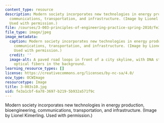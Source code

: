 ```yaml
---
content_type: resource
description: Modern society incorporates new technologies in energy production, bioengineering,
  communications, transportation, and infrastructure. (Image by Lionel Kimerling.
  Used with permission.)
file: /courses/3-003-principles-of-engineering-practice-spring-2010/fe3a1cbf6a783697b2195b932a571f9c_3-003s10.jpg
file_type: image/jpeg
image_metadata:
  caption: Modern society incorporates new technologies in energy production, bioengineering,
    communications, transportation, and infrastructure. (Image by Lionel Kimerling.
    Used with permission.)
  credit: ''
  image-alt: A paved road loops in front of a city skyline, with DNA strands and glowing
    optical fibers in the background.
learning_resource_types: []
license: https://creativecommons.org/licenses/by-nc-sa/4.0/
ocw_type: OCWImage
resourcetype: Image
title: 3-003s10.jpg
uid: fe3a1cbf-6a78-3697-b219-5b932a571f9c
---
```

Modern society incorporates new technologies in energy production, bioengineering, communications, transportation, and infrastructure. (Image by Lionel Kimerling. Used with permission.)